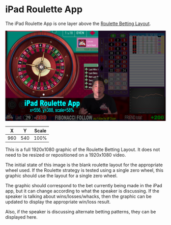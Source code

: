 # iPad Roulette App

The iPad Roulette App is one layer above the [Roulette Betting Layout](100-Roulette-Betting-Layout.md). 

![iPad Roulette App](img/Video-Layout-200-ipad-app.png)

|X|Y|Scale|
|-|-|-----|
|960|540|100%|

This is a full 1920x1080 graphic of the Roulette Betting Layout. It does not need to be resized or repositioned on a 1920x1080 video.

The initial state of this image is the blank roulette layout for the appropriate wheel used. If the Roulette strategy is tested using a single zero wheel, this graphic should use the layout for a single zero wheel.

The graphic should correspond to the bet currently being made in the iPad app, but it can change according to what the speaker is discussing. If the speaker is talking about wins/losses/whacks, then the graphic can be updated to display the appropriate win/loss result.

Also, if the speaker is discussing alternate betting patterns, they can be displayed here.
